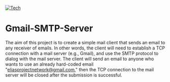 [![Tech](https://img.shields.io/badge/Tech-python-red.svg)](https://www.python.org/)
# Gmail-SMTP-Server
The aim of this project is to create a simple mail client that sends an email to any receiver of emails. In other words, the client will need to establish a TCP connection with a mail server (e.g., Gmail), and use the SMTP protocol to dialog with the mail server. The client will send an email to anyone who wants to use an already hard-coded email "eliasprojectnetwork@gmail.com," then the TCP connection to the mail server will be closed after the submission is successful.
